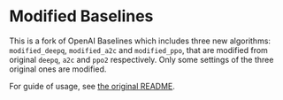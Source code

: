# Modified Baselines

This is a fork of OpenAI Baselines which includes three new algorithms: `modified_deepq`, `modified_a2c` and `modified_ppo`, that are modified from original `deepq`, `a2c` and `ppo2` respectively. Only some settings of the three original ones are modified. 

For guide of usage, see [the original README](README_baselines.md).
